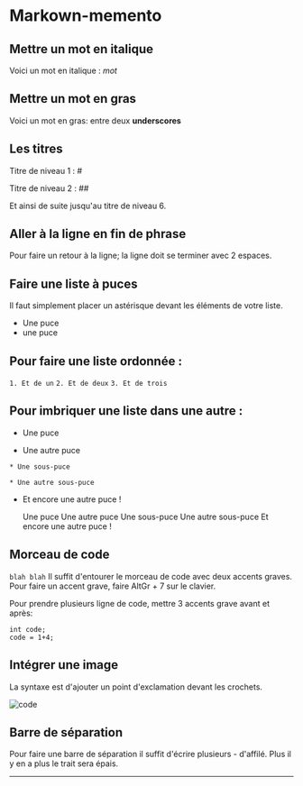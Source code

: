 # Markown-memento

## Mettre un mot en italique

Voici un mot en italique : *mot*


## Mettre un mot en gras

Voici un mot en gras: entre deux __underscores__

## Les titres
Titre de niveau 1 : # 

Titre de niveau 2 : ##

Et ainsi de suite jusqu'au titre de niveau 6.

## Aller à la ligne en fin de phrase

Pour faire un retour à la ligne; la ligne doit se terminer avec 2 espaces.


## Faire une liste à puces

Il faut simplement placer un astérisque devant les éléments de votre liste.

* Une puce
* une puce

## Pour faire une liste ordonnée :

`1. Et de un` `2. Et de deux` `3. Et de trois`

## Pour imbriquer une liste dans une autre :

* Une puce

* Une autre puce

`* Une sous-puce`

`* Une autre sous-puce`

* Et encore une autre puce !

    Une puce
    Une autre puce
        Une sous-puce
        Une autre sous-puce
    Et encore une autre puce !


## Morceau de code
``blah blah``
Il suffit d'entourer le morceau de code avec deux accents graves. Pour faire un accent grave, faire AltGr + 7 sur le clavier.

Pour prendre plusieurs ligne de code, mettre 3 accents grave avant et après:
```
int code;
code = 1+4;
```

## Intégrer une image

La syntaxe est d'ajouter un point d'exclamation devant les crochets.

![code](code.png)


## Barre de séparation

Pour faire une barre de séparation il suffit d'écrire plusieurs - d'affilé. Plus il y en a plus le trait sera épais.

-----------------

